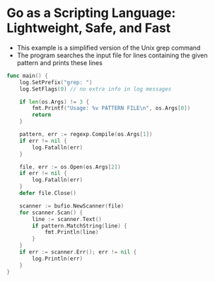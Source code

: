 # Go as a Scripting Language: Lightweight, Safe, and Fast

* This example is a simplified version of the Unix grep command
* The program searches the input file for lines containing the given pattern and prints these lines

```go
func main() {
    log.SetPrefix("grep: ")
    log.SetFlags(0) // no extra info in log messages

    if len(os.Args) != 3 {
        fmt.Printf("Usage: %v PATTERN FILE\n", os.Args[0])
        return
    }

    pattern, err := regexp.Compile(os.Args[1])
    if err != nil {
        log.Fatalln(err)
    }

    file, err := os.Open(os.Args[2])
    if err != nil {
        log.Fatalln(err)
    }
    defer file.Close()

    scanner := bufio.NewScanner(file)
    for scanner.Scan() {
        line := scanner.Text()
        if pattern.MatchString(line) {
            fmt.Println(line)
        }
    }
    if err := scanner.Err(); err != nil {
        log.Println(err)
    }
}
```
